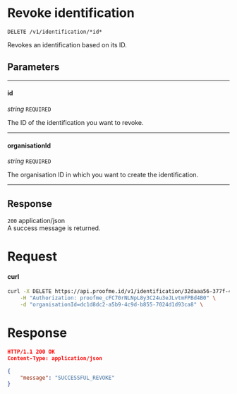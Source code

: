 # Revoke identification
`DELETE /v1/identification/*id*`

Revokes an identification based on its ID.

## Parameters
___
#### id
_string_ `REQUIRED`

The ID of the identification you want to revoke.
___
#### organisationId
_string_ `REQUIRED`

The organisation ID in which you want to create the identification.

___


## Response

`200` application/json  
A success message is returned.

# Request

<!-- tabs:start -->

#### **curl**

```bash
curl -X DELETE https://api.proofme.id/v1/identification/32daaa56-377f-4db9-acd7-fae2e327421e \
    -H "Authorization: proofme_cFC70rNLNpL8y3C24u3eJLvtmFPBd4B0" \
    -d "organisationId=dc1d8dc2-a5b9-4c9d-b855-7024d1d93ca8" \
```

<!-- tabs:end -->

# Response
```json
HTTP/1.1 200 OK
Content-Type: application/json

{
    "message": "SUCCESSFUL_REVOKE"
}

```